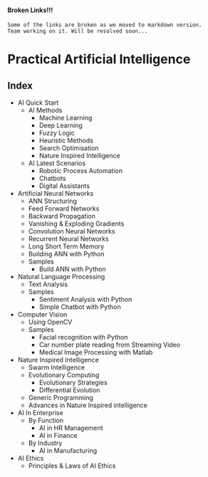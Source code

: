 #### Broken Links!!!

```
Some of the links are broken as we moved to markdown version.
Team working on it. Will be resolved soon...
```

# Practical Artificial Intelligence

## Index

- AI Quick Start
  - AI Methods
    - Machine Learning
    - Deep Learning
    - Fuzzy Logic
    - Heuristic Methods
    - Search Optimisation
    - Nature Inspired Intelligence
  - AI Latest Scenarios
    - Robotic Process Automation
    - Chatbots
    - Digital Assistants
- Artificial Neural Networks
  - ANN Structuring
  - Feed Forward Networks
  - Backward Propagation
  - Vanishing & Exploding Gradients
  - Convolution Neural Networks
  - Recurrent Neural Networks
  - Long Short Term Memory
  - Building ANN with Python
  - Samples
    - Build ANN with Python
- Natural Language Processing
  - Text Analysis
  - Samples
    - Sentiment Analysis with Python
    - Simple Chatbot with Python
- Computer Vision
  - Using OpenCV
  - Samples
    - Facial recognition with Python
    - Car number plate reading from Streaming Video
    - Medical Image Processing with Matlab
- Nature Inspired Intelligence
  - Swarm Intelligence
  - Evolutionary Computing
    - Evolutionary Strategies
    - Differential Evolution
  - Generic Programming
  - Advances in Nature Inspired intelligence
- AI In Enterprise
  - By Function
    - AI in HR Management
    - AI in Finance
  - By Industry
    - AI in Manufacturing
- AI Ethics
  - Principles & Laws of AI Ethics
